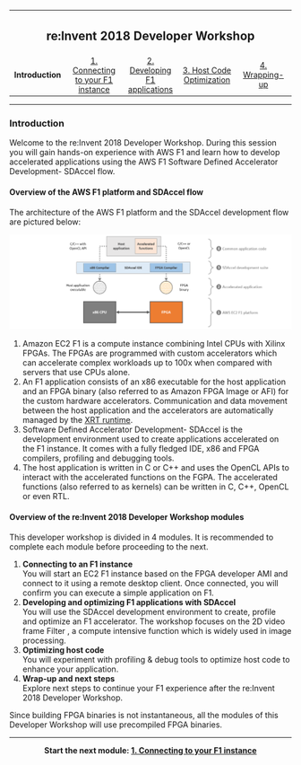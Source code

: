<table style="width:100%">
  <tr>
    <th width="100%" colspan="5"><h2>re:Invent 2018 Developer Workshop</h2></th>
  </tr>
  <tr>
    <td width="20%" align="center"><b>Introduction</b></td>
    <td width="20%" align="center"><a href="SETUP.md">1. Connecting to your F1 instance</a></td> 
    <td width="20%" align="center"><a href="FILTER2D_Lab.md">2. Developing F1 applications</a></td>
    <td width="20%" align="center"><a href="HOSTCODE_OPT.md">3. Host Code Optimization</a></td>
    <td width="20%" align="center"><a href="WRAP_UP.md">4. Wrapping-up</td>
  </tr>
</table>

---------------------------------------
### Introduction

Welcome to the re:Invent 2018 Developer Workshop. During this session you will gain hands-on experience with AWS F1 and learn how to develop accelerated applications using the AWS F1 Software Defined Accelerator Development- SDAccel flow.    

#### Overview of the AWS F1 platform and SDAccel flow

The architecture of the AWS F1 platform and the SDAccel development flow are pictured below:

![](./images/introduction/f1_platform.png)

1. Amazon EC2 F1 is a compute instance combining Intel CPUs with Xilinx FPGAs. The FPGAs are programmed with custom accelerators which can accelerate complex workloads up to 100x when compared with servers that use CPUs alone. 
2. An F1 application consists of an x86 executable for the host application and an FPGA binary (also referred to as Amazon FPGA Image or AFI) for the custom hardware accelerators. Communication and data movement between the host application and the accelerators are automatically managed by the [XRT runtime](https://github.com/Xilinx/XRT).
3. Software Defined Accelerator Development- SDAccel is the development environment used to create applications accelerated on the F1 instance. It comes with a fully fledged IDE, x86 and FPGA compilers, profiling and debugging tools.
4. The host application is written in C or C++ and uses the OpenCL APIs to interact with the accelerated functions on the FGPA. The accelerated functions (also referred to as kernels) can be written in C, C++, OpenCL or even RTL.


#### Overview of the re:Invent 2018 Developer Workshop modules

This developer workshop is divided in 4 modules. It is recommended to complete each module before proceeding to the next.

1. **Connecting to an F1 instance** \
You will start an EC2 F1 instance based on the FPGA developer AMI and connect to it using a remote desktop client. Once connected, you will confirm you can execute a simple application on F1.
1. **Developing and optimizing F1 applications with SDAccel** \
You will use the SDAccel development environment to create, profile and optimize an F1 accelerator. The workshop focuses on the 2D video frame Filter , a compute intensive function which is widely used in image processing.
1. **Optimizing host code** \
You will experiment with profiling & debug tools to optimize host code to enhance your application.
1. **Wrap-up and next steps** \
Explore next steps to continue your F1 experience after the re:Invent 2018 Developer Workshop.

Since building FPGA binaries is not instantaneous, all the modules of this Developer Workshop will use precompiled FPGA binaries.

---------------------------------------

<p align="center"><b>
Start the next module: <a href="SETUP.md">1. Connecting to your F1 instance</a>
</b></p>

